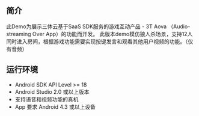## 简介
此Demo为展示三体云基于SaaS SDK服务的游戏互动产品 -  3T Aova （Audio-streaming Over App）的功能而开发。
此版本demo模仿狼人杀场景，支持12人同时进入房间，根据游戏功能需要实现按键发言和观看其他用户视频的功能。（仅有音频）

## 运行环境
- Android SDK API Level >= 18
- Android Studio 2.0 或以上版本
- 支持语音和视频功能的真机
- App 要求 Android 4.3 或以上设备

